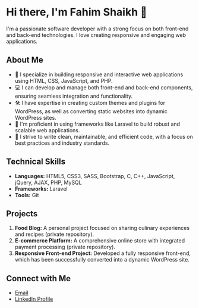 # Hi there, I'm Fahim Shaikh 👋

I'm a passionate software developer with a strong focus on both front-end and back-end technologies. I love creating responsive and engaging web applications.

## About Me

- 🚀 I specialize in building responsive and interactive web applications using HTML, CSS, JavaScript, and PHP.
- 💻 I can develop and manage both front-end and back-end components, ensuring seamless integration and functionality.
- 🛠️ I have expertise in creating custom themes and plugins for WordPress, as well as converting static websites into dynamic WordPress sites.
- 🎯 I'm proficient in using frameworks like Laravel to build robust and scalable web applications.
- 🌟 I strive to write clean, maintainable, and efficient code, with a focus on best practices and industry standards.

## Technical Skills

- **Languages:** HTML5, CSS3, SASS, Bootstrap, C, C++, JavaScript, jQuery, AJAX, PHP, MySQL
- **Frameworks:** Laravel
- **Tools:** Git

## Projects

1. **Food Blog:** A personal project focused on sharing culinary experiences and recipes (private repository).
2. **E-commerce Platform:** A comprehensive online store with integrated payment processing (private repository).
3. **Responsive Front-end Project:** Developed a fully responsive front-end, which has been successfully converted into a dynamic WordPress site.

## Connect with Me

- [Email](mailto:fsshaikh2612@gmail.com)
- [LinkedIn Profile](https://www.linkedin.com/in/fs2612)
